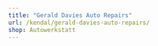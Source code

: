```yaml
---
title: "Gerald Davies Auto Repairs"
url: /kendal/gerald-davies-auto-repairs/
shop: Autowerkstatt
---
```

